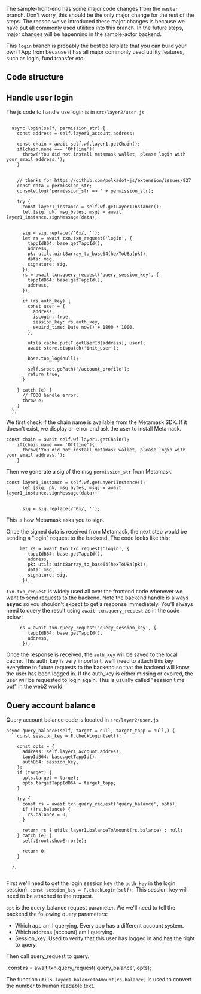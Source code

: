 The sample-front-end has some major code changes from the `master` branch. Don't worry, this should be the only major change for the rest of the steps. The reason we've introduced these major changes is because we have put all commonly used utilities into this branch. In the future steps, major changes will be hapenning in the sample-actor backend. 

This `login` branch is probably the best boilerplate that you can build your own TApp from because it has all major commonly used utiility features, such as login, fund transfer etc.

## Code structure


## Handle user login

The js code to handle use login is in `src/layer2/user.js`

```

  async login(self, permission_str) {
    const address = self.layer1_account.address;

    const chain = await self.wf.layer1.getChain();
    if(chain.name === 'Offline'){
      throw('You did not install metamask wallet, please login with your email address.');
    }


    // thanks for https://github.com/polkadot-js/extension/issues/827
    const data = permission_str;
    console.log('permission_str => ' + permission_str);

    try {
      const layer1_instance = self.wf.getLayer1Instance();
      let [sig, pk, msg_bytes, msg] = await layer1_instance.signMessage(data);


      sig = sig.replace(/^0x/, '');
      let rs = await txn.txn_request('login', {
        tappIdB64: base.getTappId(),
        address,
        pk: utils.uint8array_to_base64(hexToU8a(pk)),
        data: msg,
        signature: sig,
      });
      rs = await txn.query_request('query_session_key', {
        tappIdB64: base.getTappId(),
        address,
      });

      if (rs.auth_key) {
        const user = {
          address,
          isLogin: true,
          session_key: rs.auth_key,
          expird_time: Date.now() + 1800 * 1000,
        };

        utils.cache.put(F.getUserId(address), user);
        await store.dispatch('init_user');

        base.top_log(null);

        self.$root.goPath('/account_profile');
        return true;
      }

    } catch (e) {
      // TODO handle error.
      throw e;
    }
  },

```

We first check if the chain name is available from the Metamask SDK. If it doesn't exist, we display an error and ask the user to install Metamask.

```
const chain = await self.wf.layer1.getChain();
    if(chain.name === 'Offline'){
      throw('You did not install metamask wallet, please login with your email address.');
    }
```

Then we generate a sig of the msg `permission_str` from Metamask.

```
const layer1_instance = self.wf.getLayer1Instance();
      let [sig, pk, msg_bytes, msg] = await layer1_instance.signMessage(data);


      sig = sig.replace(/^0x/, '');
```

This is how Metamask asks you to sign.

Once the signed data is received from Metamask, the next step would be sending a "login" request to the backend. The code looks like this:

```
     let rs = await txn.txn_request('login', {
        tappIdB64: base.getTappId(),
        address,
        pk: utils.uint8array_to_base64(hexToU8a(pk)),
        data: msg,
        signature: sig,
      });
```

`txn.txn_request` is widely used all over the frontend code whenever we want to send requests to the backend.  Note the backend handle is always **async** so you shouldn't expect to get a response immediately. You'll always need to query the result using `await txn.query_request` as in the code below:

```
     rs = await txn.query_request('query_session_key', {
        tappIdB64: base.getTappId(),
        address,
      });
```

Once the response is received, the `auth_key` will be saved to the local cache. This auth_key is very important, we'll need to attach this key everytime to future requests to the backend so that the backend will know the user has been logged in. If the auth_key is either missing or expired, the user will be requested to login again. This is usually called "session time out" in the web2 world.

## Query account balance
Query account balance code is located in `src/layer2/user.js`

```
async query_balance(self, target = null, target_tapp = null,) {
    const session_key = F.checkLogin(self);

    const opts = {
      address: self.layer1_account.address,
      tappIdB64: base.getTappId(),
      authB64: session_key,
    };
    if (target) {
      opts.target = target;
      opts.targetTappIdB64 = target_tapp;
    }

    try {
      const rs = await txn.query_request('query_balance', opts);
      if (!rs.balance) {
        rs.balance = 0;
      }

      return rs ? utils.layer1.balanceToAmount(rs.balance) : null;
    } catch (e) {
      self.$root.showError(e);

      return 0;
    }

  },
  
```

First we'll need to get the login session key (the `auth_key` in the login session). `const session_key = F.checkLogin(self);` This session_key will need to be attached to the request. 

`opt` is the query_balance request parameter. We we'll need to tell the backend the following query parameters:

- Which app am I querying. Every app has a different account system.
- Which address (account) am I querying.
- Session_key. Used to verify that this user has logged in and has the right to query.

Then call query_request to query.

`const rs = await txn.query_request('query_balance', opts);

The function `utils.layer1.balanceToAmount(rs.balance)` is used to convert the number to human readable text.






